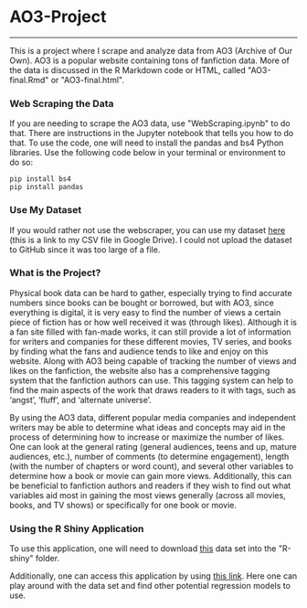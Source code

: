 # AO3-Project

---

This is a project where I scrape and analyze data from AO3 (Archive of Our Own). AO3 is a popular website containing tons of fanfiction data. More of the data is discussed in the R Markdown code or HTML, called "AO3-final.Rmd" or "AO3-final.html".

### Web Scraping the Data

If you are needing to scrape the AO3 data, use "WebScraping.ipynb" to do that. There are instructions in the Jupyter notebook that tells you how to do that. To use the code, one will need to install the pandas and bs4 Python libraries. Use the following code below in your terminal or environment to do so:

```
pip install bs4
pip install pandas
```

### Use My Dataset

If you would rather not use the webscraper, you can use my dataset [here](https://drive.google.com/file/d/1zj4q_QqtkZpz7U5FeNxYR9D7rOPG4JkE/view?usp=share_link) (this is a link to my CSV file in Google Drive). I could not upload the dataset to GitHub since it was too large of a file.

### What is the Project?

Physical book data can be hard to gather, especially trying to find accurate numbers since books can be bought or borrowed, but with AO3, since everything is digital, it is very easy to find the number of views a certain piece of fiction has or how well received it was (through likes). Although it is a fan site filled with fan-made works, it can still provide a lot of information for writers and companies for these different movies, TV series, and books by finding what the fans and audience tends to like and enjoy on this website. Along with AO3 being capable of tracking the number of views and likes on the fanfiction, the website also has a comprehensive tagging system that the fanfiction authors can use. This tagging system can help to find the main aspects of the work that draws readers to it with tags, such as ‘angst’, ‘fluff’, and ‘alternate universe’.

By using the AO3 data, different popular media companies and independent writers may be able to determine what ideas and concepts may aid in the process of determining how to increase or maximize the number of likes. One can look at the general rating (general audiences, teens and up, mature audiences, etc.), number of comments (to determine engagement), length (with the number of chapters or word count), and several other variables to determine how a book or movie can gain more views. Additionally, this can be beneficial to fanfiction authors and readers if they wish to find out what variables aid most in gaining the most views generally (across all movies, books, and TV shows) or specifically for one book or movie.

### Using the R Shiny Application
 
To use this application, one will need to download [this](https://drive.google.com/file/d/1fo9bNmBmMJeZ9AUkP2ZQ0rbMCB05czkn/view?usp=share_link) data set into the "R-shiny" folder.
 
Additionally, one can access this application by using [this link](https://emklaehn.shinyapps.io/AO3_R-shiny_Regression/). Here one can play around with the data set and find other potential regression models to use.
